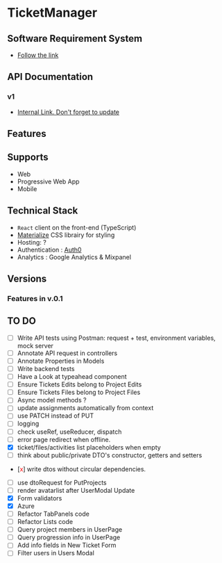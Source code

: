 # TicketManager

## Software Requirement System

- [Follow the link](https://docs.google.com/presentation/d/1Gunf5MRJ_KcoFwo0x_vV8YVHnf9l0V8n7BiJGz6p4cI/edit?usp=sharing)

## API Documentation

### v1

- [Internal Link. Don't forget to update](https://localhost:5001/api/v1/)

## Features

## Supports

- Web
- Progressive Web App
- Mobile

## Technical Stack

- `React` client on the front-end (TypeScript)
- [Materialize](https://materializecss.com) CSS librairy for styling
- Hosting: ?
- Authentication : [Auth0](https://auth0.com/)
- Analytics : Google Analytics & Mixpanel

## Versions

### Features in v.0.1

## TO DO

- [ ] Write API tests using Postman: request + test, environment variables, mock server
- [ ] Annotate API request in controllers
- [ ] Annotate Properties in Models
- [ ] Write backend tests
- [ ] Have a Look at typeahead component
- [ ] Ensure Tickets Edits belong to Project Edits
- [ ] Ensure Tickets Files belong to Project Files
- [ ] Async model methods ?
- [ ] update assignments automatically from context
- [ ] use PATCH instead of PUT
- [ ] logging
- [ ] check useRef, useReducer, dispatch
- [ ] error page redirect when offline.
- [x] ticket/files/activities list placeholders when empty
- [ ] think about public/private DTO's constructor, getters and setters
- [<span style="color:red">x</span>] write dtos without circular dependencies.
- [ ] use dtoRequest for PutProjects
- [ ] render avatarlist after UserModal Update
- [x] Form validators
- [x] Azure
- [ ] Refactor TabPanels code
- [ ] Refactor Lists code
- [ ] Query project members in UserPage
- [ ] Query progression info in UserPage
- [ ] Add info fields in New Ticket Form
- [ ] Filter users in Users Modal
